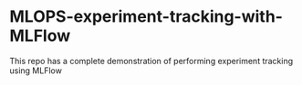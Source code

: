# MLOPS-experiment-tracking-with-MLFlow
This repo has a complete demonstration of performing experiment tracking using MLFlow
